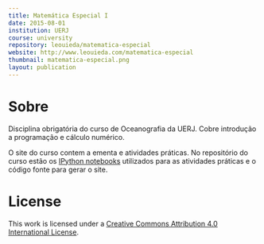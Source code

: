 ```yaml
---
title: Matemática Especial I
date: 2015-08-01
institution: UERJ
course: university
repository: leouieda/matematica-especial
website: http://www.leouieda.com/matematica-especial
thumbnail: matematica-especial.png
layout: publication
---
```


# Sobre

Disciplina obrigatória do curso de Oceanografia da UERJ.
Cobre introdução a programação e cálculo numérico.

O site do curso contem a ementa e atividades práticas.
No repositório do curso estão os
[IPython notebooks](http://ipython.org/notebook.html)
utilizados para as atividades práticas
e o código fonte para gerar o site.

# License

This work is licensed under a
[Creative Commons Attribution 4.0 International
License](http://creativecommons.org/licenses/by/4.0/).
